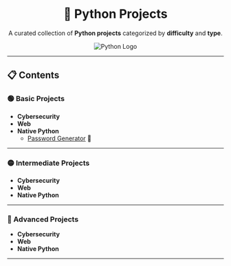 <div align="center">

# 🐍 Python Projects

A curated collection of **Python projects** categorized by **difficulty** and **type**.

![Python Logo](https://www.python.org/community/logos/python-logo-master-v3-TM.png)

</div>

---

## 📋 Contents

### 🟢 Basic Projects
- **Cybersecurity**
- **Web**
- **Native Python**
  - [Password Generator](basic/native-python/password-generator/password_generator.py) 🔐

---

### 🟡 Intermediate Projects
- **Cybersecurity**
- **Web**
- **Native Python**

---

### 🔴 Advanced Projects
- **Cybersecurity**
- **Web**
- **Native Python**

---
